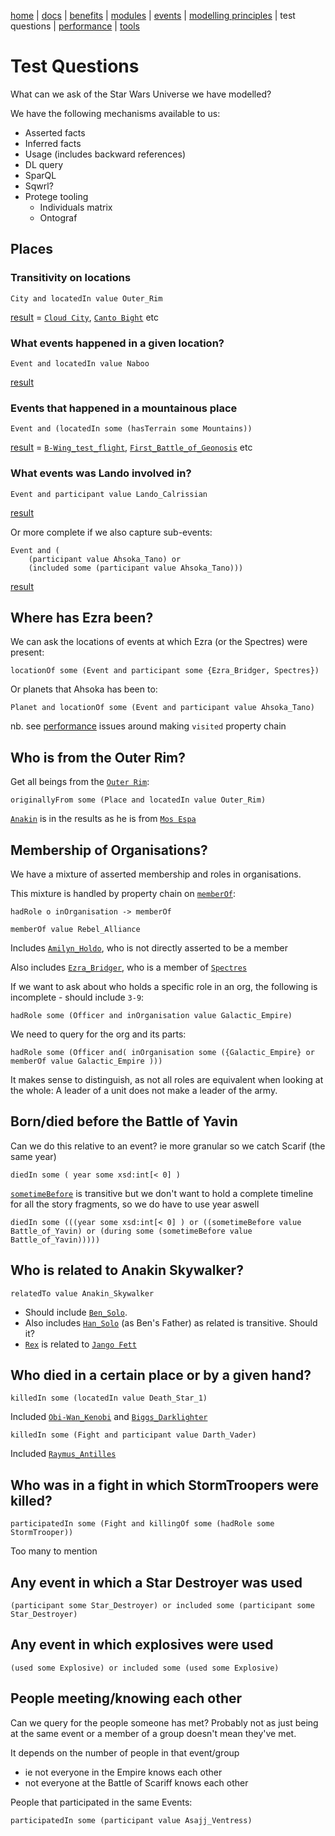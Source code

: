 [home](../) |
[docs](readme.md) |
[benefits](benefits.md) |
[modules](modularisation.md) |
[events](events.md) |
[modelling principles](modelling-principles.md) |
test questions |
[performance](performance.md) |
[tools](tools.md)

# Test Questions

What can we ask of the Star Wars Universe we have modelled?

We have the following mechanisms available to us:
* Asserted facts
* Inferred facts
* Usage (includes backward references)
* DL query
* SparQL
* Sqwrl?
* Protege tooling
    * Individuals matrix
    * Ontograf


## Places

### Transitivity on locations

    City and locatedIn value Outer_Rim

[result](https://star-wars-ontology.herokuapp.com/dlquery/?expression=City+and+locatedIn+value+Outer_Rim&syntax=man)
 = [```Cloud City```](https://star-wars-ontology.herokuapp.com/individuals/-1673347762/),
[```Canto Bight```](https://star-wars-ontology.herokuapp.com/individuals/489847473/) etc

### What events happened in a given location?

    Event and locatedIn value Naboo

[result](https://star-wars-ontology.herokuapp.com/dlquery/?expression=Event+and+%28locatedIn+value+Naboo%29&syntax=man&query=instances)

### Events that happened in a mountainous place

    Event and (locatedIn some (hasTerrain some Mountains))

[result](https://star-wars-ontology.herokuapp.com/dlquery/?expression=Event+and+%28locatedIn+some+%28hasTerrain+some+Mountains%29%29&syntax=man&query=instances)
 = [```B-Wing_test_flight```](https://star-wars-ontology.herokuapp.com/individuals/1363976365/),
[```First_Battle_of_Geonosis```](https://star-wars-ontology.herokuapp.com/individuals/744227156/) etc

### What events was Lando involved in?

    Event and participant value Lando_Calrissian

[result](https://star-wars-ontology.herokuapp.com/dlquery/?expression=Event+and+%28participant+value+Lando_Calrissian%29&syntax=man&query=instances)

Or more complete if we also capture sub-events:

    Event and (
        (participant value Ahsoka_Tano) or
        (included some (participant value Ahsoka_Tano)))

[result](https://star-wars-ontology.herokuapp.com/dlquery/?expression=Event+and+%28%28participant+value+Ahsoka_Tano%29+or+%28included+some+%28participant+value+Ahsoka_Tano%29%29%29&syntax=man&query=instances)

## Where has Ezra been?
We can ask the locations of events at which Ezra (or the Spectres) were present:

    locationOf some (Event and participant some {Ezra_Bridger, Spectres})

Or planets that Ahsoka has been to:

    Planet and locationOf some (Event and participant value Ahsoka_Tano)

nb. see [performance](performance.md) issues around making ```visited``` property chain

## Who is from the Outer Rim?
Get all beings from the [```Outer Rim```](https://star-wars-ontology.herokuapp.com/individuals/511138539/):

    originallyFrom some (Place and locatedIn value Outer_Rim)

[```Anakin```](https://star-wars-ontology.herokuapp.com/individuals/2022385773/)
is in the results as he is from  [```Mos Espa```](https://star-wars-ontology.herokuapp.com/individuals/813151142/)


## Membership of Organisations?
We have a mixture of asserted membership and roles in organisations.

This mixture is handled by property chain on [```memberOf```](https://star-wars-ontology.herokuapp.com/objectproperties/295351786/):

    hadRole o inOrganisation -> memberOf    

    memberOf value Rebel_Alliance

Includes [```Amilyn_Holdo```](https://star-wars-ontology.herokuapp.com/individuals/-882084594/), 
who is not directly asserted to be a member

Also includes [```Ezra_Bridger```](https://star-wars-ontology.herokuapp.com/individuals/792436295/), 
who is a member of [```Spectres```](https://star-wars-ontology.herokuapp.com/individuals/-1123100192/)

If we want to ask about who holds a specific role in an org, the following is incomplete - should include ```3-9```:

    hadRole some (Officer and inOrganisation value Galactic_Empire)

We need to query for the org and its parts:

    hadRole some (Officer and( inOrganisation some ({Galactic_Empire} or memberOf value Galactic_Empire )))

It makes sense to distinguish, as not all roles are equivalent when looking at the whole:
A leader of a unit does not make a leader of the army.

## Born/died before the Battle of Yavin
Can we do this relative to an event? 
ie more granular so we catch Scarif (the same year)

    diedIn some ( year some xsd:int[< 0] )

[```sometimeBefore```](https://star-wars-ontology.herokuapp.com/objectproperties/806167673/)
is transitive but we don't want to hold a complete timeline for all the story fragments,
so we do have to use year aswell

    diedIn some (((year some xsd:int[< 0] ) or ((sometimeBefore value Battle_of_Yavin) or (during some (sometimeBefore value Battle_of_Yavin)))))

## Who is related to Anakin Skywalker?

    relatedTo value Anakin_Skywalker

- Should include [```Ben_Solo```](https://star-wars-ontology.herokuapp.com/individuals/-1605728212/).
- Also includes [```Han_Solo```](https://star-wars-ontology.herokuapp.com/individuals/1006151778/) (as Ben's Father) as related is transitive. Should it?
- [```Rex```](https://star-wars-ontology.herokuapp.com/individuals/944873566/)
is related to [```Jango Fett```](https://star-wars-ontology.herokuapp.com/individuals/-1314766184/)

## Who died in a certain place or by a given hand?

    killedIn some (locatedIn value Death_Star_1)

Included
[```Obi-Wan_Kenobi```](https://star-wars-ontology.herokuapp.com/individuals/-1966242483/) and
[```Biggs_Darklighter```](https://star-wars-ontology.herokuapp.com/individuals/680567251/)

    killedIn some (Fight and participant value Darth_Vader)

Included 
[```Raymus_Antilles```](https://star-wars-ontology.herokuapp.com/individuals/1310875527/)

## Who was in a fight in which StormTroopers were killed?

    participatedIn some (Fight and killingOf some (hadRole some StormTrooper))

Too many to mention

## Any event in which a Star Destroyer was used

    (participant some Star_Destroyer) or included some (participant some Star_Destroyer)

## Any event in which explosives were used

    (used some Explosive) or included some (used some Explosive)

## People meeting/knowing each other

Can we query for the people someone has met?
Probably not as just being at the same event or a member of a group doesn't mean they've met.

It  depends on the number of people in that event/group
  - ie not everyone in the Empire knows each other
  - not everyone at the Battle of Scariff knows each other

People that participated in the same Events:

    participatedIn some (participant value Asajj_Ventress)
